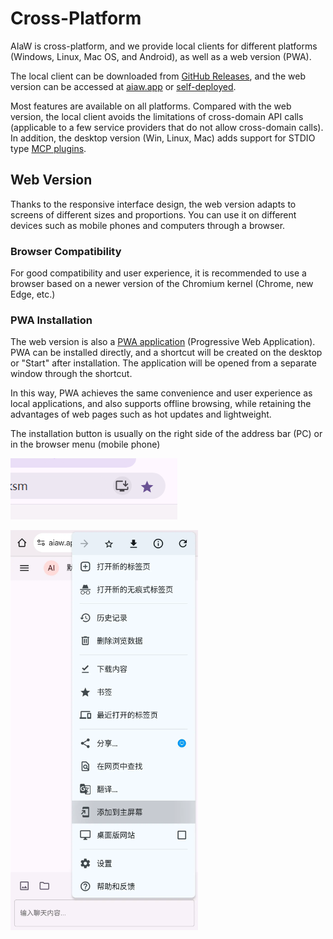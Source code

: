 # Cross-Platform

AIaW is cross-platform, and we provide local clients for different platforms (Windows, Linux, Mac OS, and Android), as well as a web version (PWA).

The local client can be downloaded from [GitHub Releases](https://github.com/NitroRCr/AIaW/releases/latest), and the web version can be accessed at [aiaw.app](https://aiaw.app) or [self-deployed](/self-host/).

Most features are available on all platforms. Compared with the web version, the local client avoids the limitations of cross-domain API calls (applicable to a few service providers that do not allow cross-domain calls). In addition, the desktop version (Win, Linux, Mac) adds support for STDIO type [MCP plugins](mcp).

## Web Version

Thanks to the responsive interface design, the web version adapts to screens of different sizes and proportions. You can use it on different devices such as mobile phones and computers through a browser.

### Browser Compatibility

For good compatibility and user experience, it is recommended to use a browser based on a newer version of the Chromium kernel (Chrome, new Edge, etc.)

### PWA Installation

The web version is also a [PWA application](https://developer.mozilla.org/zh-CN/docs/Web/Progressive_web_apps) (Progressive Web Application). PWA can be installed directly, and a shortcut will be created on the desktop or "Start" after installation. The application will be opened from a separate window through the shortcut.

In this way, PWA achieves the same convenience and user experience as local applications, and also supports offline browsing, while retaining the advantages of web pages such as hot updates and lightweight.

The installation button is usually on the right side of the address bar (PC) or in the browser menu (mobile phone)

![](res/pc-install-btn.png "Chrome Desktop")

<img src="./res/mobile-install-btn.webp" width="300px" title="Chrome Mobile">

